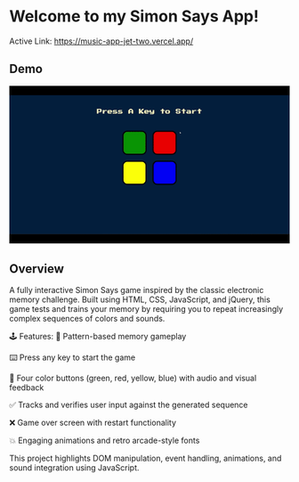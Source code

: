 # Welcome to my Simon Says App!

Active Link: https://music-app-jet-two.vercel.app/

## Demo
![Live Preview](SimonSays.gif)
  
## Overview
A fully interactive Simon Says game inspired by the classic electronic memory challenge. Built using HTML, CSS, JavaScript, and jQuery, this game tests and trains your memory by requiring you to repeat increasingly complex sequences of colors and sounds.

🕹️ Features:
🧠 Pattern-based memory gameplay

⌨️ Press any key to start the game

🎨 Four color buttons (green, red, yellow, blue) with audio and visual feedback

✅ Tracks and verifies user input against the generated sequence

❌ Game over screen with restart functionality

💥 Engaging animations and retro arcade-style fonts

This project highlights DOM manipulation, event handling, animations, and sound integration using JavaScript.
